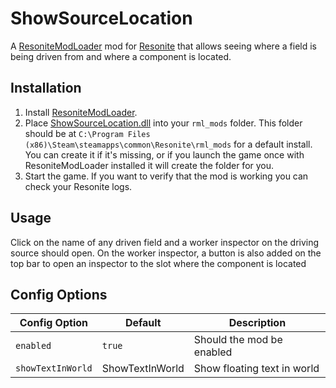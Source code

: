 # ShowSourceLocation
A [ResoniteModLoader](https://github.com/resonite-modding-group/ResoniteModLoader) mod for [Resonite](https://resonite.com/) that allows seeing where a field is being driven from and where a component is located.

## Installation
1. Install [ResoniteModLoader](https://github.com/resonite-modding-group/ResoniteModLoader).
2. Place [ShowSourceLocation.dll](https://github.com/XDelta/ResoniteShowSourceLocation/releases/latest/download/ShowSourceLocation.dll) into your `rml_mods` folder. This folder should be at `C:\Program Files (x86)\Steam\steamapps\common\Resonite\rml_mods` for a default install. You can create it if it's missing, or if you launch the game once with ResoniteModLoader installed it will create the folder for you.
3. Start the game. If you want to verify that the mod is working you can check your Resonite logs.

## Usage
Click on the name of any driven field and a worker inspector on the driving source should open.
On the worker inspector, a button is also added on the top bar to open an inspector to the slot where the component is located

## Config Options

| Config Option     | Default | Description |
| ------------------ | ------- | ----------- |
| `enabled` | `true` | Should the mod be enabled |
| `showTextInWorld` | ShowTextInWorld | Show floating text in world |
